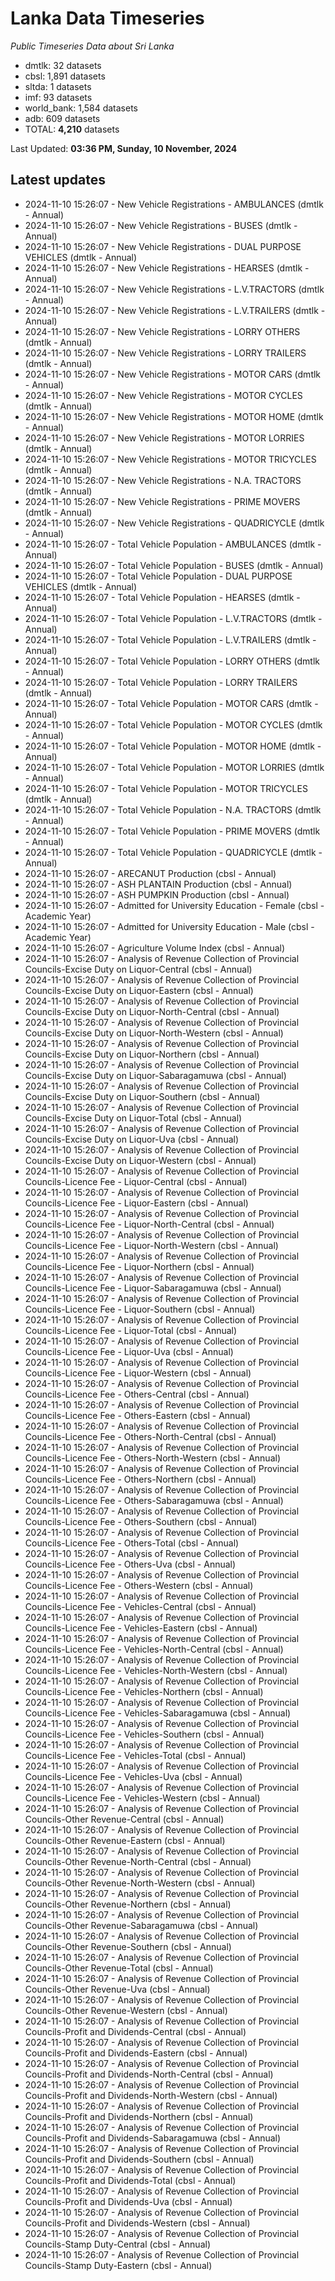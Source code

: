 # Lanka Data Timeseries
*Public Timeseries Data about Sri Lanka*

* dmtlk: 32 datasets
* cbsl: 1,891 datasets
* sltda: 1 datasets
* imf: 93 datasets
* world_bank: 1,584 datasets
* adb: 609 datasets
* TOTAL: **4,210** datasets

Last Updated: **03:36 PM, Sunday, 10 November, 2024**

## Latest updates

* 2024-11-10 15:26:07 - New Vehicle Registrations - AMBULANCES (dmtlk - Annual)
* 2024-11-10 15:26:07 - New Vehicle Registrations - BUSES (dmtlk - Annual)
* 2024-11-10 15:26:07 - New Vehicle Registrations - DUAL PURPOSE VEHICLES (dmtlk - Annual)
* 2024-11-10 15:26:07 - New Vehicle Registrations - HEARSES (dmtlk - Annual)
* 2024-11-10 15:26:07 - New Vehicle Registrations - L.V.TRACTORS (dmtlk - Annual)
* 2024-11-10 15:26:07 - New Vehicle Registrations - L.V.TRAILERS (dmtlk - Annual)
* 2024-11-10 15:26:07 - New Vehicle Registrations - LORRY OTHERS (dmtlk - Annual)
* 2024-11-10 15:26:07 - New Vehicle Registrations - LORRY TRAILERS (dmtlk - Annual)
* 2024-11-10 15:26:07 - New Vehicle Registrations - MOTOR CARS (dmtlk - Annual)
* 2024-11-10 15:26:07 - New Vehicle Registrations - MOTOR CYCLES (dmtlk - Annual)
* 2024-11-10 15:26:07 - New Vehicle Registrations - MOTOR HOME (dmtlk - Annual)
* 2024-11-10 15:26:07 - New Vehicle Registrations - MOTOR LORRIES (dmtlk - Annual)
* 2024-11-10 15:26:07 - New Vehicle Registrations - MOTOR TRICYCLES (dmtlk - Annual)
* 2024-11-10 15:26:07 - New Vehicle Registrations - N.A. TRACTORS (dmtlk - Annual)
* 2024-11-10 15:26:07 - New Vehicle Registrations - PRIME MOVERS (dmtlk - Annual)
* 2024-11-10 15:26:07 - New Vehicle Registrations - QUADRICYCLE (dmtlk - Annual)
* 2024-11-10 15:26:07 - Total Vehicle Population - AMBULANCES (dmtlk - Annual)
* 2024-11-10 15:26:07 - Total Vehicle Population - BUSES (dmtlk - Annual)
* 2024-11-10 15:26:07 - Total Vehicle Population - DUAL PURPOSE VEHICLES (dmtlk - Annual)
* 2024-11-10 15:26:07 - Total Vehicle Population - HEARSES (dmtlk - Annual)
* 2024-11-10 15:26:07 - Total Vehicle Population - L.V.TRACTORS (dmtlk - Annual)
* 2024-11-10 15:26:07 - Total Vehicle Population - L.V.TRAILERS (dmtlk - Annual)
* 2024-11-10 15:26:07 - Total Vehicle Population - LORRY OTHERS (dmtlk - Annual)
* 2024-11-10 15:26:07 - Total Vehicle Population - LORRY TRAILERS (dmtlk - Annual)
* 2024-11-10 15:26:07 - Total Vehicle Population - MOTOR CARS (dmtlk - Annual)
* 2024-11-10 15:26:07 - Total Vehicle Population - MOTOR CYCLES (dmtlk - Annual)
* 2024-11-10 15:26:07 - Total Vehicle Population - MOTOR HOME (dmtlk - Annual)
* 2024-11-10 15:26:07 - Total Vehicle Population - MOTOR LORRIES (dmtlk - Annual)
* 2024-11-10 15:26:07 - Total Vehicle Population - MOTOR TRICYCLES (dmtlk - Annual)
* 2024-11-10 15:26:07 - Total Vehicle Population - N.A. TRACTORS (dmtlk - Annual)
* 2024-11-10 15:26:07 - Total Vehicle Population - PRIME MOVERS (dmtlk - Annual)
* 2024-11-10 15:26:07 - Total Vehicle Population - QUADRICYCLE (dmtlk - Annual)
* 2024-11-10 15:26:07 - ARECANUT Production (cbsl - Annual)
* 2024-11-10 15:26:07 - ASH PLANTAIN Production (cbsl - Annual)
* 2024-11-10 15:26:07 - ASH PUMPKIN Production (cbsl - Annual)
* 2024-11-10 15:26:07 - Admitted for University Education - Female (cbsl - Academic Year)
* 2024-11-10 15:26:07 - Admitted for University Education - Male (cbsl - Academic Year)
* 2024-11-10 15:26:07 - Agriculture Volume Index (cbsl - Annual)
* 2024-11-10 15:26:07 - Analysis of Revenue Collection of Provincial Councils-Excise Duty on Liquor-Central (cbsl - Annual)
* 2024-11-10 15:26:07 - Analysis of Revenue Collection of Provincial Councils-Excise Duty on Liquor-Eastern (cbsl - Annual)
* 2024-11-10 15:26:07 - Analysis of Revenue Collection of Provincial Councils-Excise Duty on Liquor-North-Central (cbsl - Annual)
* 2024-11-10 15:26:07 - Analysis of Revenue Collection of Provincial Councils-Excise Duty on Liquor-North-Western (cbsl - Annual)
* 2024-11-10 15:26:07 - Analysis of Revenue Collection of Provincial Councils-Excise Duty on Liquor-Northern (cbsl - Annual)
* 2024-11-10 15:26:07 - Analysis of Revenue Collection of Provincial Councils-Excise Duty on Liquor-Sabaragamuwa (cbsl - Annual)
* 2024-11-10 15:26:07 - Analysis of Revenue Collection of Provincial Councils-Excise Duty on Liquor-Southern (cbsl - Annual)
* 2024-11-10 15:26:07 - Analysis of Revenue Collection of Provincial Councils-Excise Duty on Liquor-Total (cbsl - Annual)
* 2024-11-10 15:26:07 - Analysis of Revenue Collection of Provincial Councils-Excise Duty on Liquor-Uva (cbsl - Annual)
* 2024-11-10 15:26:07 - Analysis of Revenue Collection of Provincial Councils-Excise Duty on Liquor-Western (cbsl - Annual)
* 2024-11-10 15:26:07 - Analysis of Revenue Collection of Provincial Councils-Licence Fee - Liquor-Central (cbsl - Annual)
* 2024-11-10 15:26:07 - Analysis of Revenue Collection of Provincial Councils-Licence Fee - Liquor-Eastern (cbsl - Annual)
* 2024-11-10 15:26:07 - Analysis of Revenue Collection of Provincial Councils-Licence Fee - Liquor-North-Central (cbsl - Annual)
* 2024-11-10 15:26:07 - Analysis of Revenue Collection of Provincial Councils-Licence Fee - Liquor-North-Western (cbsl - Annual)
* 2024-11-10 15:26:07 - Analysis of Revenue Collection of Provincial Councils-Licence Fee - Liquor-Northern (cbsl - Annual)
* 2024-11-10 15:26:07 - Analysis of Revenue Collection of Provincial Councils-Licence Fee - Liquor-Sabaragamuwa (cbsl - Annual)
* 2024-11-10 15:26:07 - Analysis of Revenue Collection of Provincial Councils-Licence Fee - Liquor-Southern (cbsl - Annual)
* 2024-11-10 15:26:07 - Analysis of Revenue Collection of Provincial Councils-Licence Fee - Liquor-Total (cbsl - Annual)
* 2024-11-10 15:26:07 - Analysis of Revenue Collection of Provincial Councils-Licence Fee - Liquor-Uva (cbsl - Annual)
* 2024-11-10 15:26:07 - Analysis of Revenue Collection of Provincial Councils-Licence Fee - Liquor-Western (cbsl - Annual)
* 2024-11-10 15:26:07 - Analysis of Revenue Collection of Provincial Councils-Licence Fee - Others-Central (cbsl - Annual)
* 2024-11-10 15:26:07 - Analysis of Revenue Collection of Provincial Councils-Licence Fee - Others-Eastern (cbsl - Annual)
* 2024-11-10 15:26:07 - Analysis of Revenue Collection of Provincial Councils-Licence Fee - Others-North-Central (cbsl - Annual)
* 2024-11-10 15:26:07 - Analysis of Revenue Collection of Provincial Councils-Licence Fee - Others-North-Western (cbsl - Annual)
* 2024-11-10 15:26:07 - Analysis of Revenue Collection of Provincial Councils-Licence Fee - Others-Northern (cbsl - Annual)
* 2024-11-10 15:26:07 - Analysis of Revenue Collection of Provincial Councils-Licence Fee - Others-Sabaragamuwa (cbsl - Annual)
* 2024-11-10 15:26:07 - Analysis of Revenue Collection of Provincial Councils-Licence Fee - Others-Southern (cbsl - Annual)
* 2024-11-10 15:26:07 - Analysis of Revenue Collection of Provincial Councils-Licence Fee - Others-Total (cbsl - Annual)
* 2024-11-10 15:26:07 - Analysis of Revenue Collection of Provincial Councils-Licence Fee - Others-Uva (cbsl - Annual)
* 2024-11-10 15:26:07 - Analysis of Revenue Collection of Provincial Councils-Licence Fee - Others-Western (cbsl - Annual)
* 2024-11-10 15:26:07 - Analysis of Revenue Collection of Provincial Councils-Licence Fee - Vehicles-Central (cbsl - Annual)
* 2024-11-10 15:26:07 - Analysis of Revenue Collection of Provincial Councils-Licence Fee - Vehicles-Eastern (cbsl - Annual)
* 2024-11-10 15:26:07 - Analysis of Revenue Collection of Provincial Councils-Licence Fee - Vehicles-North-Central (cbsl - Annual)
* 2024-11-10 15:26:07 - Analysis of Revenue Collection of Provincial Councils-Licence Fee - Vehicles-North-Western (cbsl - Annual)
* 2024-11-10 15:26:07 - Analysis of Revenue Collection of Provincial Councils-Licence Fee - Vehicles-Northern (cbsl - Annual)
* 2024-11-10 15:26:07 - Analysis of Revenue Collection of Provincial Councils-Licence Fee - Vehicles-Sabaragamuwa (cbsl - Annual)
* 2024-11-10 15:26:07 - Analysis of Revenue Collection of Provincial Councils-Licence Fee - Vehicles-Southern (cbsl - Annual)
* 2024-11-10 15:26:07 - Analysis of Revenue Collection of Provincial Councils-Licence Fee - Vehicles-Total (cbsl - Annual)
* 2024-11-10 15:26:07 - Analysis of Revenue Collection of Provincial Councils-Licence Fee - Vehicles-Uva (cbsl - Annual)
* 2024-11-10 15:26:07 - Analysis of Revenue Collection of Provincial Councils-Licence Fee - Vehicles-Western (cbsl - Annual)
* 2024-11-10 15:26:07 - Analysis of Revenue Collection of Provincial Councils-Other Revenue-Central (cbsl - Annual)
* 2024-11-10 15:26:07 - Analysis of Revenue Collection of Provincial Councils-Other Revenue-Eastern (cbsl - Annual)
* 2024-11-10 15:26:07 - Analysis of Revenue Collection of Provincial Councils-Other Revenue-North-Central (cbsl - Annual)
* 2024-11-10 15:26:07 - Analysis of Revenue Collection of Provincial Councils-Other Revenue-North-Western (cbsl - Annual)
* 2024-11-10 15:26:07 - Analysis of Revenue Collection of Provincial Councils-Other Revenue-Northern (cbsl - Annual)
* 2024-11-10 15:26:07 - Analysis of Revenue Collection of Provincial Councils-Other Revenue-Sabaragamuwa (cbsl - Annual)
* 2024-11-10 15:26:07 - Analysis of Revenue Collection of Provincial Councils-Other Revenue-Southern (cbsl - Annual)
* 2024-11-10 15:26:07 - Analysis of Revenue Collection of Provincial Councils-Other Revenue-Total (cbsl - Annual)
* 2024-11-10 15:26:07 - Analysis of Revenue Collection of Provincial Councils-Other Revenue-Uva (cbsl - Annual)
* 2024-11-10 15:26:07 - Analysis of Revenue Collection of Provincial Councils-Other Revenue-Western (cbsl - Annual)
* 2024-11-10 15:26:07 - Analysis of Revenue Collection of Provincial Councils-Profit and Dividends-Central (cbsl - Annual)
* 2024-11-10 15:26:07 - Analysis of Revenue Collection of Provincial Councils-Profit and Dividends-Eastern (cbsl - Annual)
* 2024-11-10 15:26:07 - Analysis of Revenue Collection of Provincial Councils-Profit and Dividends-North-Central (cbsl - Annual)
* 2024-11-10 15:26:07 - Analysis of Revenue Collection of Provincial Councils-Profit and Dividends-North-Western (cbsl - Annual)
* 2024-11-10 15:26:07 - Analysis of Revenue Collection of Provincial Councils-Profit and Dividends-Northern (cbsl - Annual)
* 2024-11-10 15:26:07 - Analysis of Revenue Collection of Provincial Councils-Profit and Dividends-Sabaragamuwa (cbsl - Annual)
* 2024-11-10 15:26:07 - Analysis of Revenue Collection of Provincial Councils-Profit and Dividends-Southern (cbsl - Annual)
* 2024-11-10 15:26:07 - Analysis of Revenue Collection of Provincial Councils-Profit and Dividends-Total (cbsl - Annual)
* 2024-11-10 15:26:07 - Analysis of Revenue Collection of Provincial Councils-Profit and Dividends-Uva (cbsl - Annual)
* 2024-11-10 15:26:07 - Analysis of Revenue Collection of Provincial Councils-Profit and Dividends-Western (cbsl - Annual)
* 2024-11-10 15:26:07 - Analysis of Revenue Collection of Provincial Councils-Stamp Duty-Central (cbsl - Annual)
* 2024-11-10 15:26:07 - Analysis of Revenue Collection of Provincial Councils-Stamp Duty-Eastern (cbsl - Annual)